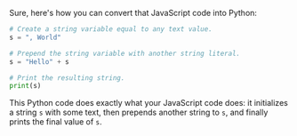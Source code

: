 Sure, here's how you can convert that JavaScript code into Python:

```python
# Create a string variable equal to any text value.
s = ", World"

# Prepend the string variable with another string literal.
s = "Hello" + s

# Print the resulting string.
print(s)
```
This Python code does exactly what your JavaScript code does: it initializes a string `s` with some text, then prepends another string to `s`, and finally prints the final value of `s`.
